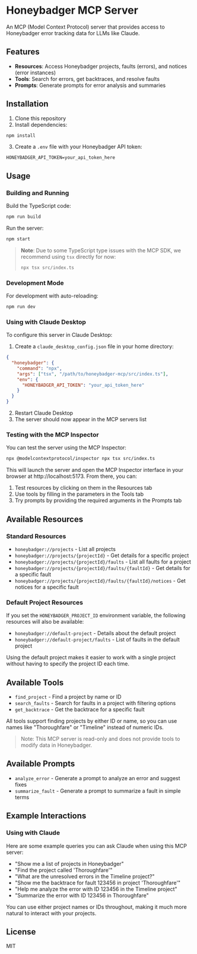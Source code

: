 # Honeybadger MCP Server

An MCP (Model Context Protocol) server that provides access to Honeybadger error tracking data for LLMs like Claude.

## Features

- **Resources**: Access Honeybadger projects, faults (errors), and notices (error instances)
- **Tools**: Search for errors, get backtraces, and resolve faults
- **Prompts**: Generate prompts for error analysis and summaries

## Installation

1. Clone this repository
2. Install dependencies:

```bash
npm install
```

3. Create a `.env` file with your Honeybadger API token:

```
HONEYBADGER_API_TOKEN=your_api_token_here
```

## Usage

### Building and Running

Build the TypeScript code:

```bash
npm run build
```

Run the server:

```bash
npm start
```

> **Note**: Due to some TypeScript type issues with the MCP SDK, we recommend using `tsx` directly for now:
>
> ```bash
> npx tsx src/index.ts
> ```

### Development Mode

For development with auto-reloading:

```bash
npm run dev
```

### Using with Claude Desktop

To configure this server in Claude Desktop:

1. Create a `claude_desktop_config.json` file in your home directory:

```json
{
  "honeybadger": {
    "command": "npx",
    "args": ["tsx", "/path/to/honeybadger-mcp/src/index.ts"],
    "env": {
      "HONEYBADGER_API_TOKEN": "your_api_token_here"
    }
  }
}
```

2. Restart Claude Desktop
3. The server should now appear in the MCP servers list

### Testing with the MCP Inspector

You can test the server using the MCP Inspector:

```bash
npx @modelcontextprotocol/inspector npx tsx src/index.ts
```

This will launch the server and open the MCP Inspector interface in your browser at http://localhost:5173. From there, you can:

1. Test resources by clicking on them in the Resources tab
2. Use tools by filling in the parameters in the Tools tab 
3. Try prompts by providing the required arguments in the Prompts tab

## Available Resources

### Standard Resources
- `honeybadger://projects` - List all projects
- `honeybadger://projects/{projectId}` - Get details for a specific project
- `honeybadger://projects/{projectId}/faults` - List all faults for a project
- `honeybadger://projects/{projectId}/faults/{faultId}` - Get details for a specific fault
- `honeybadger://projects/{projectId}/faults/{faultId}/notices` - Get notices for a specific fault

### Default Project Resources
If you set the `HONEYBADGER_PROJECT_ID` environment variable, the following resources will also be available:

- `honeybadger://default-project` - Details about the default project
- `honeybadger://default-project/faults` - List of faults in the default project

Using the default project makes it easier to work with a single project without having to specify the project ID each time.

## Available Tools

- `find_project` - Find a project by name or ID
- `search_faults` - Search for faults in a project with filtering options
- `get_backtrace` - Get the backtrace for a specific fault

All tools support finding projects by either ID or name, so you can use names like "Thoroughfare" or "Timeline" instead of numeric IDs.

> Note: This MCP server is read-only and does not provide tools to modify data in Honeybadger.

## Available Prompts

- `analyze_error` - Generate a prompt to analyze an error and suggest fixes
- `summarize_fault` - Generate a prompt to summarize a fault in simple terms

## Example Interactions

### Using with Claude

Here are some example queries you can ask Claude when using this MCP server:

- "Show me a list of projects in Honeybadger"
- "Find the project called 'Thoroughfare'"
- "What are the unresolved errors in the Timeline project?"
- "Show me the backtrace for fault 123456 in project 'Thoroughfare'"
- "Help me analyze the error with ID 123456 in the Timeline project"
- "Summarize the error with ID 123456 in Thoroughfare"

You can use either project names or IDs throughout, making it much more natural to interact with your projects.

## License

MIT